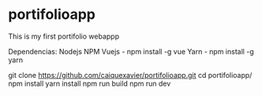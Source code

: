 # portifolioapp
This is my first portifolio webappp

Dependencias:
Nodejs
NPM
Vuejs - npm install -g vue
Yarn - npm install -g yarn

git clone https://github.com/caiquexavier/portifolioapp.git
cd portifolioapp/
npm install
yarn install
npm run build
npm run dev
